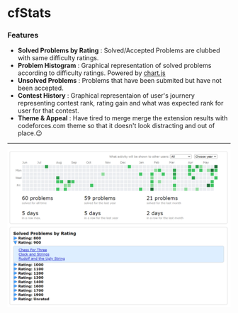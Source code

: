 # cfStats
### Features
- **Solved Problems by Rating** : Solved/Accepted Problems are clubbed with same difficulty ratings.
- **Problem Histogram** : Graphical representation of solved problems according to difficulty ratings. Powered by [chart.js](https://www.chartjs.org/) 
- **Unsolved Problems** : Problems that have been submited but have not been accepted.
- **Contest History** : Graphical representaion of user's journery representing contest rank, rating gain and what was expected rank for user for that contest.
- **Theme & Appeal** : Have tired to merge merge the extension results with codeforces.com theme so that it doesn't look distracting and out of place.😉

---

![Solved Problems Grouped By Rating](githubImages/image-1.png)

